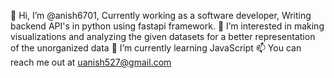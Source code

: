  👋 Hi, I’m @anish6701, Currently working as a software developer, Writing backend API's in python using fastapi framework. 
 👀 I’m interested in making visualizations and analyzing the given datasets for a better representation of the unorganized data
 🌱 I’m currently learning JavaScript
 📫 You can reach me out at uanish527@gmail.com 

<!---
anish6701/anish6701 is a ✨ special ✨ repository because its `README.md` (this file) appears on your GitHub profile.
You can click the Preview link to take a look at your changes.
--->
